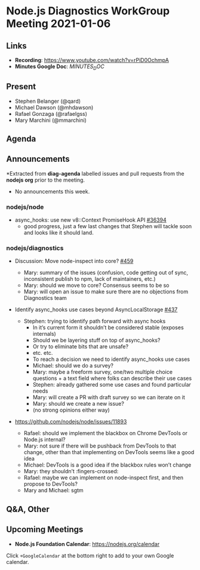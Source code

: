 # Node.js  Diagnostics WorkGroup Meeting 2021-01-06

## Links

* **Recording**:  https://www.youtube.com/watch?v=rPiD0OchmpA
* **Minutes Google Doc**: $MINUTES_DOC$

## Present

* Stephen Belanger (@qard)
* Michael Dawson (@mhdawson)
* Rafael Gonzaga (@rafaelgss)
* Mary Marchini (@mmarchini)


## Agenda

## Announcements
 
*Extracted from **diag-agenda** labelled issues and pull requests from the **nodejs org** prior to the meeting.

* No announcements this week.

### nodejs/node

* async_hooks: use new v8::Context PromiseHook API [#36394](https://github.com/nodejs/node/pull/36394)
  * good progress, just a few last changes that Stephen will tackle soon and looks like it should land.

### nodejs/diagnostics

* Discussion: Move node-inspect into core? [#459](https://github.com/nodejs/diagnostics/issues/459)
  * Mary: summary of the issues (confusion, code getting out of sync, inconsistent publish to npm, lack of maintainers, etc.)
  * Mary: should we move to core? Consensus seems to be so
  * Mary: will open an issue to make sure there are no objections from Diagnostics team
* Identify async_hooks use cases beyond AsyncLocalStorage [#437](https://github.com/nodejs/diagnostics/issues/437)
  * Stephen: trying to identify path forward with async hooks
    * In it’s current form it shouldn’t be considered stable (exposes internals)
    * Should we be layering stuff on top of async_hooks?
    * Or try to eliminate bits that are unsafe?
    * etc. etc.
    * To reach a decision we need to identify async_hooks use cases
    * Michael: should we do a survey?
    * Mary: maybe a freeform survey, one/two multiple choice questions + a text field where folks can describe their use cases
    * Stephen: already gathered some use cases and found particular needs
    * Mary: will create a PR with draft survey so we can iterate on it
    * Mary: should we create a new issue?
    * (no strong opinions either way)

* https://github.com/nodejs/node/issues/11893
  * Rafael: should we implement the blackbox on Chrome DevTools or Node.js internal?
  * Mary: not sure if there will be pushback from DevTools to that change, other than that implementing on DevTools seems like a good idea
  * Michael: DevTools is a good idea if the blackbox rules won’t change
  * Mary: they shouldn’t :fingers-crossed:
  * Rafael: maybe we can implement on node-inspect first, and then propose to DevTools?
  * Mary and Michael: sgtm

## Q&A, Other

## Upcoming Meetings

* **Node.js Foundation Calendar**: https://nodejs.org/calendar

Click `+GoogleCalendar` at the bottom right to add to your own Google calendar.
